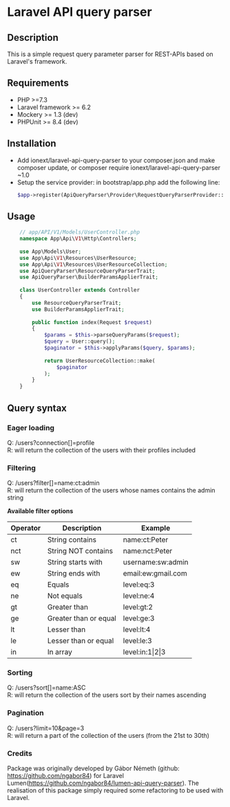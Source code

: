 # Laravel API query parser

## Description
This is a simple request query parameter parser for REST-APIs based on Laravel's framework.

## Requirements
- PHP >=7.3
- Laravel framework >= 6.2
- Mockery >= 1.3 (dev)
- PHPUnit >= 8.4 (dev)

## Installation
- Add ionext/laravel-api-query-parser to your composer.json and make composer update, or composer require ionext/laravel-api-query-parser ~1.0
- Setup the service provider:
    in bootstrap/app.php add the following line:
    ```php
    $app->register(ApiQueryParser\Provider\RequestQueryParserProvider::class);
    ```
    
## Usage
```php
    // app/API/V1/Models/UserController.php
    namespace App\Api\V1\Http\Controllers;
    
    use App\Models\User;
    use App\Api\V1\Resources\UserResource;
    use App\Api\V1\Resources\UserResourceCollection;
    use ApiQueryParser\ResourceQueryParserTrait;
    use ApiQueryParser\BuilderParamsApplierTrait;
    
    class UserController extends Controller
    {
        use ResourceQueryParserTrait;
        use BuilderParamsApplierTrait;
                
        public function index(Request $request)
        {
            $params = $this->parseQueryParams($request);
            $query = User::query();
            $paginator = $this->applyParams($query, $params);
    
            return UserResourceCollection::make(
                $paginator
            );
        }
    }
```

## Query syntax

### Eager loading
Q: /users?connection[]=profile  
R: will return the collection of the users with their profiles included

### Filtering
Q: /users?filter[]=name:ct:admin    
R: will return the collection of the users whose names contains the admin string

__Available filter options__    

| Operator      | Description           | Example |
| ------------- | --------------------- | ------- |
| ct            | String contains       | name:ct:Peter |
| nct           | String NOT contains   | name:nct:Peter |
| sw	        | String starts with    | username:sw:admin |
| ew	        | String ends with      | email:ew:gmail.com |
| eq	        | Equals                | level:eq:3 |
| ne	        | Not equals            | level:ne:4 |
| gt	        | Greater than          | level:gt:2 |
| ge	        | Greater than or equal | level:ge:3 |
| lt	        | Lesser than           | level:lt:4 |
| le	        | Lesser than or equal  | level:le:3 |
| in	        | In array              | level:in:1&#124;2&#124;3 |

### Sorting
Q: /users?sort[]=name:ASC   
R: will return the collection of the users sort by their names ascending

### Pagination
Q: /users?limit=10&page=3   
R: will return a part of the collection of the users (from the 21st to 30th)

### Credits
Package was originally developed by Gábor Németh (github: https://github.com/ngabor84) for Laravel Lumen(https://github.com/ngabor84/lumen-api-query-parser). The realisation of this package
simply required some refactoring to be used with Laravel.


